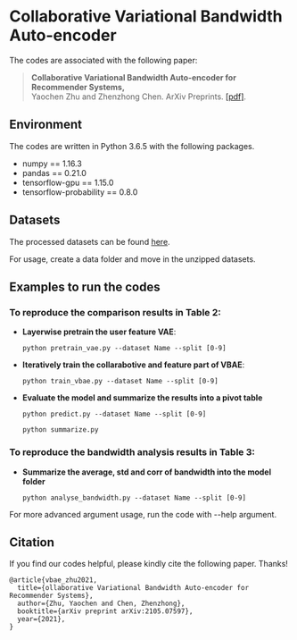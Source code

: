 # Collaborative Variational Bandwidth Auto-encoder

 The codes are associated with the following paper:
 >**Collaborative Variational Bandwidth Auto-encoder for Recommender Systems,**  
 >Yaochen Zhu and Zhenzhong Chen. ArXiv Preprints. [[pdf]](https://arxiv.org/abs/2105.07597). 


## Environment

The codes are written in Python 3.6.5 with the following packages.  

- numpy == 1.16.3
- pandas == 0.21.0
- tensorflow-gpu == 1.15.0
- tensorflow-probability == 0.8.0

## Datasets

The processed datasets can be found [here](https://www.dropbox.com/s/wa0ia7svl7mnuvv/data.zip?dl=0). 

For usage, create a data folder and move in the unzipped datasets.

## Examples to run the codes

### To reproduce the comparison results in Table 2:

- **Layerwise pretrain the user feature VAE**: 

    ```python pretrain_vae.py --dataset Name --split [0-9]```
- **Iteratively train the collarabotive and feature part of VBAE**:

    ```python train_vbae.py --dataset Name --split [0-9]```
- **Evaluate the model and summarize the results into a pivot table**
    
    ```python predict.py --dataset Name --split [0-9]```
    
    ```python summarize.py```

### To reproduce the bandwidth analysis results in Table 3:
- **Summarize the average, std and corr of bandwidth into the model folder**

    ```python analyse_bandwidth.py --dataset Name --split [0-9]```


 For more advanced argument usage, run the code with --help argument.

## **Citation**

If you find our codes helpful, please kindly cite the following paper. Thanks!

	@article{vbae_zhu2021,
	  title={ollaborative Variational Bandwidth Auto-encoder for Recommender Systems},
	  author={Zhu, Yaochen and Chen, Zhenzhong},
	  booktitle={arXiv preprint arXiv:2105.07597},
	  year={2021},
	}	